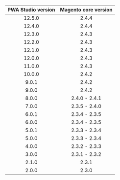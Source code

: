 
| PWA Studio version | Magento core version|
| :---: | :---: |
| 12.5.0 | 2.4.4 |
| 12.4.0 | 2.4.4 |
| 12.3.0 | 2.4.3 |
| 12.2.0 | 2.4.3 |
| 12.1.0 | 2.4.3 |
| 12.0.0 | 2.4.3 |
| 11.0.0 | 2.4.3 |
| 10.0.0 | 2.4.2 |
| 9.0.1 | 2.4.2 |
| 9.0.0 | 2.4.2 |
| 8.0.0 | 2.4.0 - 2.4.1 |
| 7.0.0 | 2.3.5 - 2.4.0 |
| 6.0.1 | 2.3.4 - 2.3.5 |
| 6.0.0 | 2.3.4 - 2.3.5 |
| 5.0.1 | 2.3.3 - 2.3.4 |
| 5.0.0 | 2.3.3 - 2.3.4 |
| 4.0.0 | 2.3.2 - 2.3.3 |
| 3.0.0 | 2.3.1 - 2.3.2 |
| 2.1.0 | 2.3.1 |
| 2.0.0 | 2.3.0 |

